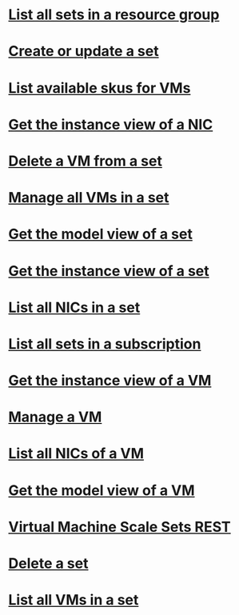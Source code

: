 # [List all sets in a resource group](list-all-sets-in-a-resource-group.md)
# [Create or update a set](create-or-update-a-set.md)
# [List available skus for VMs](list-available-skus-for-vms.md)
# [Get the instance view of a NIC](get-the-instance-view-of-a-nic.md)
# [Delete a VM from a set](delete-a-vm-from-a-set.md)
# [Manage all VMs in a set](manage-all-vms-in-a-set.md)
# [Get the model view of a set](get-the-model-view-of-a-set.md)
# [Get the instance view of a set](get-the-instance-view-of-a-set.md)
# [List all NICs in a set](list-all-nics-in-a-set.md)
# [List all sets in a subscription](list-all-sets-in-a-subscription.md)
# [Get the instance view of a VM](get-the-instance-view-of-a-vm.md)
# [Manage a VM](manage-a-vm.md)
# [List all NICs of a VM](list-all-nics-of-a-vm.md)
# [Get the model view of a VM](get-the-model-view-of-a-vm.md)
# [Virtual Machine Scale Sets REST](virtual-machine-scale-sets-rest.md)
# [Delete a set](delete-a-set.md)
# [List all VMs in a set](list-all-vms-in-a-set.md)
